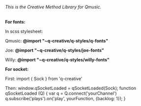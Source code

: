 ###### This is the Creative Method Library for Qmusic.

**For fonts:**

   In scss stylesheet:

   Qmusic: **@import "~q-creative/q-styles/q-fonts"**
   
   Joe: **@import "~q-creative/q-styles/joe-fonts"**
   
   Willy: **@import "~q-creative/q-styles/willy-fonts"**



**For socket:** 


First:
        import { Sock } from 'q-creative'
    
Then:
        window.qSocketLoaded = qSocketLoaded(Sock);
        function qSocketLoaded (Q) {
            var q = Q.connect('yourChannel')
            q.subscribe('plays').on('play', yourFunction, {backlog: 1});
        }
